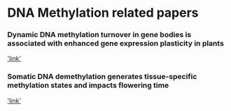 # DNA Methylation related papers

### Dynamic DNA methylation turnover in gene bodies is associated with enhanced gene expression plasticity in plants

['link'](https://genomebiology.biomedcentral.com/articles/10.1186/s13059-023-03059-9)

### Somatic DNA demethylation generates tissue-specific methylation states and impacts flowering time

['link'](https://academic.oup.com/plcell/article/34/4/1189/6483087)
